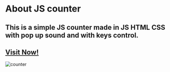 # About JS counter
## This is a simple JS counter made in JS HTML CSS with pop up sound and with keys control.
## [Visit Now!](https://basic-counter-in-js.netlify.app/)
![counter](https://github.com/user-attachments/assets/85387079-3b33-46fc-92b5-dec2aab6b3aa)
